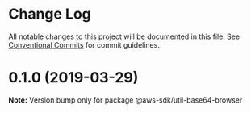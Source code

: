 # Change Log

All notable changes to this project will be documented in this file.
See [Conventional Commits](https://conventionalcommits.org) for commit guidelines.

# 0.1.0 (2019-03-29)

**Note:** Version bump only for package @aws-sdk/util-base64-browser

